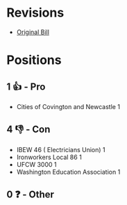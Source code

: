 # Revisions
* [Original Bill](1/)

# Positions
## 1 👍 - Pro
* Cities of Covington and Newcastle  1

## 4 👎 - Con
* IBEW 46 ( Electricians Union) 1
* Ironworkers Local 86 1
* UFCW 3000 1
* Washington Education Association 1

## 0 ❓ - Other
